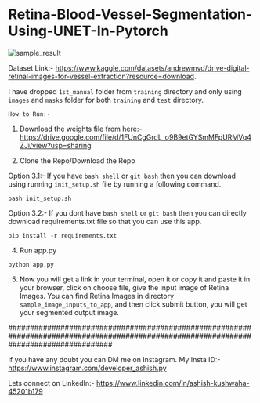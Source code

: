 # Retina-Blood-Vessel-Segmentation-Using-UNET-In-Pytorch

![sample_result](https://user-images.githubusercontent.com/59412013/214139567-8379fa0a-9b02-412e-add0-600e3a64a5c0.png)




Dataset Link:- https://www.kaggle.com/datasets/andrewmvd/drive-digital-retinal-images-for-vessel-extraction?resource=download. 

I have dropped `1st_manual` folder from `training` directory and only using `images` and `masks` folder for both `training` and `test` directory.


`How to Run:-`

1) Download the weights file from here:- https://drive.google.com/file/d/1FUnCgGrdL_o9B9etGYSmMFpURMVq4ZJi/view?usp=sharing

2) Clone the Repo/Download the Repo


Option 3.1:- If you have `bash shell` or `git bash` then you can download using running `init_setup.sh` file by running a following command. 
```
bash init_setup.sh
```

Option 3.2:- If you dont have `bash shell` or `git bash` then you can directly download requirements.txt file so that you can use this app.
```
pip install -r requirements.txt
```


4) Run app.py
```
python app.py
```

5) Now you will get a link in your terminal, open it or copy it and paste it in your browser, click on choose file, give the input image of Retina Images. You can find Retina Images in directory `sample_image_inputs_to_app`, and then click submit button, you will get your segmented output image.










########################################################################################################################################

If you have any doubt you can DM me on Instagram.
My Insta ID:- https://www.instagram.com/developer_ashish.py

Lets connect on LinkedIn:- https://www.linkedin.com/in/ashish-kushwaha-45201b179

